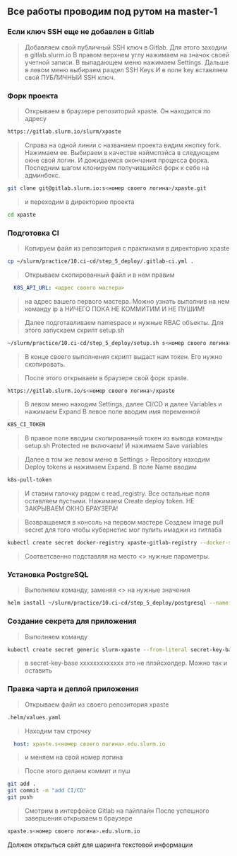## Все работы проводим под рутом на master-1

### Если ключ SSH еще не добавлен в Gitlab

> Добавляем свой публичный SSH ключ в Gitlab.
> Для этого заходим в gitlab.slurm.io
> В правом верхнем углу нажимаем на значок своей учетной записи.
> В выпадающем меню нажимаем Settings.
> Дальше в левом меню выбираем раздел SSH Keys
> И в поле key вставляем свой ПУБЛИЧНЫЙ SSH ключ.

### Форк проекта

> Открываем в браузере репозиторий xpaste. Он находится по адресу
```bash
https://gitlab.slurm.io/slurm/xpaste
```

> Справа на одной линии с названием проекта видим кнопку fork. Нажимаем ее.
> Выбираем в качестве нэймспэйса в следующем окне свой логин.
> И дожидаемся окончания процесса форка.
> Последним шагом клонируем получившийся форк к себе на админбокс.
```bash
git clone git@gitlab.slurm.io:s<номер своего логина>/xpaste.git
```
> и переходим в директорию проекта
```bash
cd xpaste
```

### Подготовка CI

> Копируем файл из репозитория c практиками в директорию xpaste

```bash
cp ~/slurm/practice/10.ci-cd/step_5_deploy/.gitlab-ci.yml .
```
> Открываем скопированный файл и в нем правим
```yaml
  K8S_API_URL: <адрес своего мастера>
```
> на адрес вашего первого мастера.
> Можно узнать выполнив на нем команду ip a
> НИЧЕГО ПОКА НЕ КОММИТИМ И НЕ ПУШИМ!

> Далее подготавливаем namespace и нужные RBAC объекты.
> Для этого запускаем скрипт setup.sh
```bash
~/slurm/practice/10.ci-cd/step_5_deploy/setup.sh s<номер своего логина>-xpaste production
```
> В конце своего выполнения скрипт выдаст нам токен.
> Его нужно скопировать.

> После этого открываем в браузере свой форк xpaste.
```bash
https://gitlab.slurm.io/s<номер своего логина>/xpaste
```
> В левом меню находим Settings, далее CI/CD и далее Variables и нажимаем Expand
> В левое поле вводим имя переменной
```bash
K8S_CI_TOKEN
```
> В правое поле вводим скопированный токен из вывода команды setup.sh
> Protected не включаем!
> И нажимаем Save variables

> Далее в том же левом меню в Settings > Repository находим Deploy tokens и нажимаем Expand.
> В поле Name вводим
```bash
k8s-pull-token
```
> И ставим галочку рядом с read_registry.
> Все остальные поля оставляем пустыми.
> Нажимаем Create deploy token.
> НЕ ЗАКРЫВАЕМ ОКНО БРАУЗЕРА!

> Возвращаемся в консоль на первом мастере
> Создаем image pull secret для того чтобы кубернетис мог пулить имаджи из гитлаба
```bash
kubectl create secret docker-registry xpaste-gitlab-registry --docker-server registry.slurm.io --docker-email 'student@slurm.io' --docker-username '<первая строчка из окна создания токена в gitlab>' --docker-password '<вторая строчка из окна создания токена в gitlab>' --namespace s<номер своего логина>-xpaste-production
```
> Соответсвенно подставляя на место <> нужные параметры.

### Установка PostgreSQL

> Выполняем команду, заменяя <> на нужные значения
```bash
helm install ~/slurm/practice/10.ci-cd/step_5_deploy/postgresql --name postgresql --namespace s<номер своего логина>-xpaste-production --tiller-namespace s<номер своего логина>-xpaste-production --atomic --timeout 120
```

### Создание секрета для приложения

> Выполняем команду
```bash
kubectl create secret generic slurm-xpaste --from-literal secret-key-base=xxxxxxxxxxxxxxxxxxxxxxxxx --from-literal db-user=postgres --from-literal db-password=postgres --namespace s<номер своего логина>-xpaste-production
```
> в secret-key-base xxxxxxxxxxxxx это не плэйсхолдер.
> Можно так и оставить

### Правка чарта и деплой приложения

> Открываем файл из своего репозитория xpaste
```bash
.helm/values.yaml
```
> Находим там строчку
```yaml
  host: xpaste.s<номер своего логина>.edu.slurm.io
```
> и меняем на свой номер логина

> После этого делаем коммит и пуш
```bash
git add .
git commit -m "add CI/CD"
git push
```

> Смотрим в интерфейсе Gitlab на пайплайн
> После успешного завершения открываем в браузере
```bash
xpaste.s<номер своего логина>.edu.slurm.io
```

Должен открыться сайт для шаринга текстовой информации
